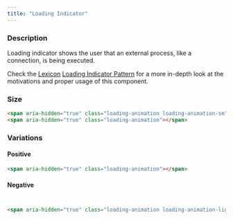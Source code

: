 ```yaml
---
title: "Loading Indicator"
---
```


### Description

Loading indicator shows the user that an external process, like a connection, is being executed.

<div class="alert alert-info">Check the <a href="https://lexicondesign.io">Lexicon</a> <a href="https://lexicondesign.io/docs/patterns/loading_indicator.html">Loading Indicator Pattern</a> for a more in-depth look at the motivations and proper usage of this component.</div>

<article id="size">

### Size

<div class="row">
	<div class="col-md-3">
		<span aria-hidden="true" class="loading-animation loading-animation-sm"></span>
	</div>
	<div class="col-md-3">
		<span aria-hidden="true" class="loading-animation"></span>
	</div>
</div>

```html
<span aria-hidden="true" class="loading-animation loading-animation-sm"></span>
<span aria-hidden="true" class="loading-animation"></span>
```

</article>

<article id="variations">

### Variations

#### Positive

<span aria-hidden="true" class="loading-animation"></span>

```html
<span aria-hidden="true" class="loading-animation"></span>
```

#### Negative

<span class="bg-dark" style="display:inline-block;padding:5px;">
	<span aria-hidden="true" class="loading-animation loading-animation-light"></span>
</span>

```html
<span aria-hidden="true" class="loading-animation loading-animation-light"></span>
```

</article>